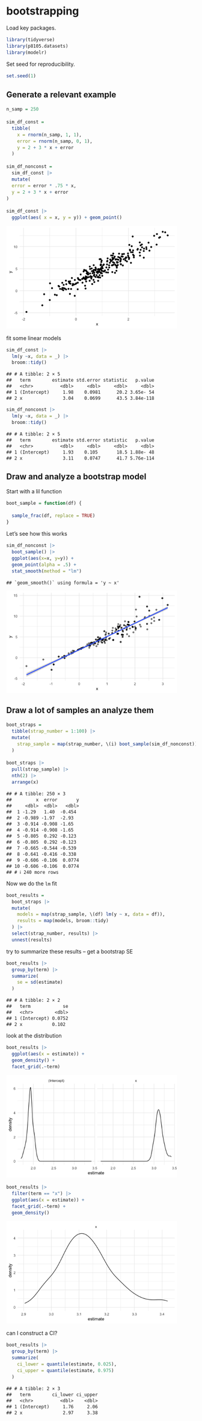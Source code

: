 bootstrapping
================

Load key packages.

``` r
library(tidyverse)
library(p8105.datasets)
library(modelr)
```

Set seed for reproducibility.

``` r
set.seed(1)
```

## Generate a relevant example

``` r
n_samp = 250

sim_df_const = 
  tibble(
    x = rnorm(n_samp, 1, 1),
    error = rnorm(n_samp, 0, 1),
    y = 2 + 3 * x + error
  )

sim_df_nonconst = 
  sim_df_const |> 
  mutate(
  error = error * .75 * x,
  y = 2 + 3 * x + error
)

sim_df_const |> 
  ggplot(aes( x = x, y = y)) + geom_point()
```

<img src="bootstrapping_files/figure-gfm/unnamed-chunk-2-1.png" width="90%" />

fit some linear models

``` r
sim_df_const |> 
  lm(y ~x, data = _) |> 
  broom::tidy()
```

    ## # A tibble: 2 × 5
    ##   term        estimate std.error statistic   p.value
    ##   <chr>          <dbl>     <dbl>     <dbl>     <dbl>
    ## 1 (Intercept)     1.98    0.0981      20.2 3.65e- 54
    ## 2 x               3.04    0.0699      43.5 3.84e-118

``` r
sim_df_nonconst |> 
  lm(y ~x, data = _) |> 
  broom::tidy()
```

    ## # A tibble: 2 × 5
    ##   term        estimate std.error statistic   p.value
    ##   <chr>          <dbl>     <dbl>     <dbl>     <dbl>
    ## 1 (Intercept)     1.93    0.105       18.5 1.88e- 48
    ## 2 x               3.11    0.0747      41.7 5.76e-114

## Draw and analyze a bootstrap model

Start with a lil function

``` r
boot_sample = function(df) {
  
  sample_frac(df, replace = TRUE)
}
```

Let’s see how this works

``` r
sim_df_nonconst |> 
  boot_sample() |> 
  ggplot(aes(x=x, y=y)) +
  geom_point(alpha = .5) +
  stat_smooth(method = "lm")
```

    ## `geom_smooth()` using formula = 'y ~ x'

<img src="bootstrapping_files/figure-gfm/unnamed-chunk-5-1.png" width="90%" />

## Draw a lot of samples an analyze them

``` r
boot_straps =
  tibble(strap_number = 1:100) |> 
  mutate(
    strap_sample = map(strap_number, \(i) boot_sample(sim_df_nonconst))
  )

boot_straps |> 
  pull(strap_sample) |> 
  nth(2) |> 
  arrange(x)
```

    ## # A tibble: 250 × 3
    ##         x  error       y
    ##     <dbl>  <dbl>   <dbl>
    ##  1 -1.29   1.40  -0.454 
    ##  2 -0.989 -1.97  -2.93  
    ##  3 -0.914 -0.908 -1.65  
    ##  4 -0.914 -0.908 -1.65  
    ##  5 -0.805  0.292 -0.123 
    ##  6 -0.805  0.292 -0.123 
    ##  7 -0.665 -0.544 -0.539 
    ##  8 -0.641 -0.416 -0.338 
    ##  9 -0.606 -0.106  0.0774
    ## 10 -0.606 -0.106  0.0774
    ## # ℹ 240 more rows

Now we do the `lm` fit

``` r
boot_results =
  boot_straps |> 
  mutate(
    models = map(strap_sample, \(df) lm(y ~ x, data = df)), 
    results = map(models, broom::tidy)
  ) |> 
  select(strap_number, results) |> 
  unnest(results)
```

try to summarize these results – get a bootstrap SE

``` r
boot_results |> 
  group_by(term) |> 
  summarize(
    se = sd(estimate)
  )
```

    ## # A tibble: 2 × 2
    ##   term            se
    ##   <chr>        <dbl>
    ## 1 (Intercept) 0.0752
    ## 2 x           0.102

look at the distribution

``` r
boot_results |> 
  ggplot(aes(x = estimate)) +
  geom_density() +
  facet_grid(.~term)
```

<img src="bootstrapping_files/figure-gfm/unnamed-chunk-9-1.png" width="90%" />

``` r
boot_results |> 
  filter(term == "x") |> 
  ggplot(aes(x = estimate)) +
  facet_grid(.~term) +
  geom_density()
```

<img src="bootstrapping_files/figure-gfm/unnamed-chunk-9-2.png" width="90%" />

can I construct a CI?

``` r
boot_results |> 
  group_by(term) |> 
  summarize(
    ci_lower = quantile(estimate, 0.025),
    ci_upper = quantile(estimate, 0.975)
  )
```

    ## # A tibble: 2 × 3
    ##   term        ci_lower ci_upper
    ##   <chr>          <dbl>    <dbl>
    ## 1 (Intercept)     1.76     2.06
    ## 2 x               2.97     3.38
